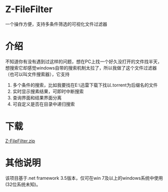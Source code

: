 # Z-FileFilter
一个操作方便，支持多条件筛选的可视化文件过滤器
# 介绍
不知道你有没有遇到过这样的问题，想在PC上找一个好久没打开的文件找半天，想搜索它却感觉windows自带的搜索机制太拉了，所以我做了这个文件过滤器（也可以叫文件搜索器），它支持

1. 多个条件的搜索，比如我要找在E:\迅雷下载下找以.torrent为后缀名的文件
2. 实时显示搜素结果，可即时中断搜索
3. 查询界面和结果界面分离
4. 可自定义是否在目录中递归搜索

# 下载
[Z-FileFilter.zip](https://github.com/hlz2516/Z-FileFilter/releases/download/20211121/Z-FileFilter.v1.2.zip)

# 其他说明
该项目基于.net framework 3.5版本，仅可在win 7及以上的windows系统中使用(32位系统未知)。
